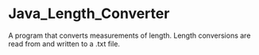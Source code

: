 # Java_Length_Converter
A program that converts measurements of length. Length conversions are read from and written to a .txt file.
